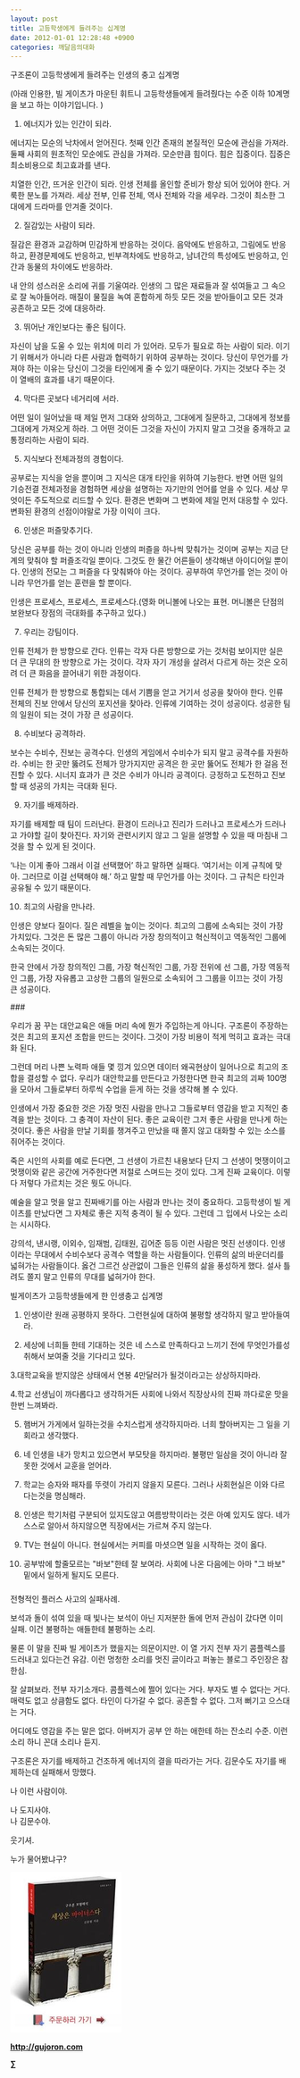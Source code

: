 ```yaml
---
layout: post
title: 고등학생에게 들려주는 십계명
date: 2012-01-01 12:28:48 +0900
categories: 깨달음의대화
---
```

구조론이 고등학생에게 들려주는 인생의 충고 십계명 

(아래 인용한, 빌 게이츠가 마운틴 휘트니 고등학생들에게 들려줬다는 수준 이하 10계명을 보고 하는 이야기입니다. )







1) 에너지가 있는 인간이 되라. 

에너지는 모순의 낙차에서 얻어진다. 첫째 인간 존재의 본질적인 모순에 관심을 가져라. 둘째 사회의 원초적인 모순에도 관심을 가져라. 모순만큼 힘이다. 힘은 집중이다. 집중은 최소비용으로 최고효과를 낸다. 

치열한 인간, 뜨거운 인간이 되라. 인생 전체를 올인할 준비가 항상 되어 있어야 한다. 거룩한 분노를 가져라. 세상 전부, 인류 전체, 역사 전체와 각을 세우라. 그것이 최소한 그대에게 드라마를 안겨줄 것이다. 



2) 질감있는 사람이 되라. 

질감은 환경과 교감하며 민감하게 반응하는 것이다. 음악에도 반응하고, 그림에도 반응하고, 환경문제에도 반응하고, 빈부격차에도 반응하고, 남녀간의 특성에도 반응하고, 인간과 동물의 차이에도 반응하라. 



내 안의 성스러운 소리에 귀를 기울여라. 인생의 그 많은 재료들과 잘 섞여들고 그 속으로 잘 녹아들어라. 매질이 물질을 녹여 혼합하게 하듯 모든 것을 받아들이고 모든 것과 공존하고 모든 것에 대응하라. 



3) 뛰어난 개인보다는 좋은 팀이다. 



자신이 남을 도울 수 있는 위치에 미리 가 있어라. 모두가 필요로 하는 사람이 되라. 이기기 위해서가 아니라 다른 사람과 협력하기 위하여 공부하는 것이다. 당신이 무언가를 가져야 하는 이유는 당신이 그것을 타인에게 줄 수 있기 때문이다. 가지는 것보다 주는 것이 열배의 효과를 내기 때문이다. 



4) 막다른 곳보다 네거리에 서라. 

어떤 일이 일어났을 때 제일 먼저 그대와 상의하고, 그대에게 질문하고, 그대에게 정보를 그대에게 가져오게 하라. 그 어떤 것이든 그것을 자신이 가지지 말고 그것을 중개하고 교통정리하는 사람이 되라. 



5) 지식보다 전체과정의 경험이다. 



공부로는 지식을 얻을 뿐이며 그 지식은 대개 타인을 위하여 기능한다. 반면 어떤 일의 기승전결 전체과정을 경험하면 세상을 설명하는 자기만의 언어를 얻을 수 있다. 세상 무엇이든 주도적으로 리드할 수 있다. 환경은 변화며 그 변화에 제일 먼저 대응할 수 있다. 변화된 환경의 선점이야말로 가장 이익이 크다. 



6) 인생은 퍼즐맞추기다. 



당신은 공부를 하는 것이 아니라 인생의 퍼즐을 하나씩 맞춰가는 것이며 공부는 지금 단계의 맞춰야 할 퍼즐조각일 뿐이다. 그것도 한 물간 어른들이 생각해낸 아이디어일 뿐이다. 인생의 전모는 그 퍼즐을 다 맞춰봐야 아는 것이다. 공부하여 무언가를 얻는 것이 아니라 무언가를 얻는 훈련을 할 뿐이다. 



인생은 프로세스, 프로세스, 프로세스다.(영화 머니볼에 나오는 표현. 머니볼은 단점의 보완보다 장점의 극대화를 추구하고 있다.)



7) 우리는 강팀이다. 

인류 전체가 한 방향으로 간다. 인류는 각자 다른 방향으로 가는 것처럼 보이지만 실은 더 큰 무대의 한 방향으로 가는 것이다. 각자 자기 개성을 살려서 다르게 하는 것은 오히려 더 큰 화음을 끌어내기 위한 과정이다. 



인류 전체가 한 방향으로 통합되는 데서 기쁨을 얻고 거기서 성공을 찾아야 한다. 인류 전체의 진보 안에서 당신의 포지션을 찾아라. 인류에 기여하는 것이 성공이다. 성공한 팀의 일원이 되는 것이 가장 큰 성공이다. 



8) 수비보다 공격하라. 



보수는 수비수, 진보는 공격수다. 인생의 게임에서 수비수가 되지 말고 공격수를 자원하라. 수비는 한 곳만 뚫려도 전체가 망가지지만 공격은 한 곳만 뚫어도 전체가 한 걸음 전진할 수 있다. 시너지 효과가 큰 것은 수비가 아니라 공격이다. 긍정하고 도전하고 진보할 때 성공의 가치는 극대화 된다. 



9) 자기를 배제하라. 

자기를 배제할 때 팀이 드러난다. 환경이 드러나고 진리가 드러나고 프로세스가 드러나고 가야할 길이 찾아진다. 자기와 관련시키지 않고 그 일을 설명할 수 있을 때 마침내 그것을 할 수 있게 된 것이다. 

‘나는 이게 좋아 그래서 이걸 선택했어’ 하고 말하면 실패다. ‘여기서는 이게 규칙에 맞아. 그러므로 이걸 선택해야 해.’ 하고 말할 때 무언가를 아는 것이다. 그 규칙은 타인과 공유될 수 있기 때문이다. 



10) 최고의 사람을 만나라. 

인생은 양보다 질이다. 질은 레벨을 높이는 것이다. 최고의 그룹에 소속되는 것이 가장 가치있다. 그것은 돈 많은 그룹이 아니라 가장 창의적이고 혁신적이고 역동적인 그룹에 소속되는 것이다. 

한국 안에서 가장 창의적인 그룹, 가장 혁신적인 그룹, 가장 전위에 선 그룹, 가장 역동적인 그룹, 가장 자유롭고 고상한 그룹의 일원으로 소속되어 그 그룹을 이끄는 것이 가징 큰 성공이다. 





\### 



우리가 꿈 꾸는 대안교육은 애들 머리 속에 뭔가 주입하는게 아니다. 구조론이 주장하는 것은 최고의 포지션 조합을 만드는 것이다. 그것이 가장 비용이 적게 먹히고 효과는 극대화 된다. 

그런데 머리 나쁜 노력파 애들 몇 낑겨 있으면 데이터 왜곡현상이 일어나으로 최고의 조합을 결성할 수 없다. 우리가 대안학교를 만든다고 가정한다면 한국 최고의 괴짜 100명을 모아서 그들로부터 하루씩 수업을 듣게 하는 것을 생각해 볼 수 있다. 

인생에서 가장 중요한 것은 가장 멋진 사람을 만나고 그들로부터 영감을 받고 지적인 충격을 받는 것이다. 그 충격이 자산이 된다. 좋은 교육이란 그저 좋은 사람을 만나게 하는 것이다. 좋은 사람을 만날 기회를 챙겨주고 만났을 때 쫄지 않고 대화할 수 있는 소스를 쥐어주는 것이다. 

죽은 시인의 사회를 예로 든다면, 그 선생이 가르친 내용보다 단지 그 선생이 멋쟁이이고 멋쟁이와 같은 공간에 거주한다면 저절로 스며드는 것이 있다. 그게 진짜 교육이다. 이렇다 저렇다 가르치는 것은 뭣도 아니다. 

예술을 알고 멋을 알고 진짜배기를 아는 사람과 만나는 것이 중요하다. 고등학생이 빌 게이츠를 만났다면 그 자체로 좋은 지적 충격이 될 수 있다. 그런데 그 입에서 나오는 소리는 시시하다. 

강의석, 낸시랭, 이외수, 임재범, 김태원, 김어준 등등 이런 사람은 멋진 선생이다. 인생이라는 무대에서 수비수보다 공격수 역할을 하는 사람들이다. 인류의 삶의 바운더리를 넓혀가는 사람들이다. 옳건 그르건 상관없이 그들은 인류의 삶을 풍성하게 했다. 설사 틀려도 쫄지 말고 인류의 무대를 넓혀가야 한다. 









빌게이츠가 고등학생들에게 한 인생충고 십계명 

1. 인생이란 원래 공평하지 못하다. 그런현실에 대하여 불평할 생각하지 말고 받아들여라. 

2. 세상에 너희들 한테 기대하는 것은 네 스스로 만족하다고 느끼기 전에 무엇인가를성취해서 보여줄 것을 기다리고 있다. 

3.대학교육을 받지않은 상태에서 연봉 4만달러가 될것이라고는 상상하지마라. 

4.학교 선생님이 까다롭다고 생각하거든 사회에 나와서 직장상사의 진짜 까다로운 맛을 한번 느껴봐라. 

5. 햄버거 가게에서 일하는것을 수치스럽게 생각하지마라. 너희 할아버지는 그 일을 기회라고 생각했다. 

6. 네 인생을 내가 망치고 있으면서 부모탓을 하지마라. 불평만 일삼을 것이 아니라 잘못한 것에서 교훈을 얻어라. 

7. 학교는 승자와 패자를 뚜렷이 가리지 않을지 모른다. 그러나 사회현실은 이와 다르다는것을 명심해라. 

8. 인생은 학기처럼 구분되어 있지도않고 여름방학이라는 것은 아예 있지도 않다. 네가 스스로 알아서 하지않으면 직장에서는 가르쳐 주지 않는다. 

9. TV는 현실이 아니다. 현실에서는 커피를 마셧으면 일을 시작하는 것이 옳다. 

10. 공부밖에 할줄모르는 "바보"한테 잘 보여라. 사회에 나온 다음에는 아마 "그 바보" 밑에서 일하게 될지도 모른다. 



###

전형적인 플러스 사고의 실패사례. 

보석과 돌이 섞여 있을 때 빛나는 보석이 아닌 지저분한 돌에 먼저 관심이 갔다면 이미 실패. 이건 불평하는 애들한테 불평하는 소리. 

물론 이 말을 진짜 빌 게이츠가 했을지는 의문이지만. 이 열 가지 전부 자기 콤플렉스를 드러내고 있다는건 유감. 이런 멍청한 소리를 멋진 글이라고 퍼놓는 블로그 주인장은 참 한심. 

잘 살펴보라. 전부 자기소개다. 콤플렉스에 쩔어 있다는 거다. 부자도 별 수 없다는 거다. 매력도 없고 상큼함도 없다. 타인이 다가갈 수 없다. 공존할 수 없다. 그저 뻐기고 으스대는 거다. 

어디에도 영감을 주는 말은 없다. 아버지가 공부 안 하는 애한테 하는 잔소리 수준. 이런 소리 하니 꼰대 소리나 듣지. 

구조론은 자기를 배제하고 건조하게 에너지의 결을 따라가는 거다. 김문수도 자기를 배제하는데 실패해서 망했다. 

나 이런 사람이야.

  
나 도지사야.  
나 김문수야. 

웃기셔. 

  
누가 물어봤냐구? 





<a href="?mid=book_minus&act=dispBoardWrite" target="_self"><img alt="0.JPG" src="files/attach/images/198/668/222/0.JPG" width="200" height="287" /> </a>


  






**http://gujoron.com**  


**∑**